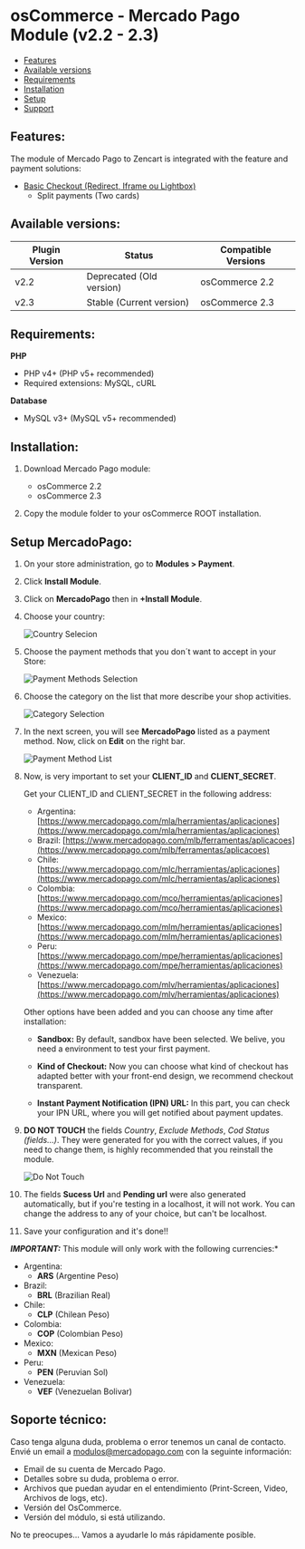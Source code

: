 # osCommerce - Mercado Pago Module (v2.2 - 2.3)

* [Features](#features)
* [Available versions](#available_versions)
* [Requirements](#requirements)
* [Installation](#installation)
* [Setup](#setup)
* [Support](#Support)


<a name="features"></a>
## Features: ##

The module of Mercado Pago to Zencart is integrated with the feature and payment solutions:

* [Basic Checkout (Redirect, Iframe ou Lightbox)](https://www.mercadopago.com.br/developers/en/solutions/payments/basic-checkout/receive-payments/)
    * Split payments (Two cards)


<a name="available_versions"></a>
## Available versions: ##


Plugin Version | Status | Compatible Versions
-------------- | ------ | -------------------
v2.2 | Deprecated (Old version) | osCommerce 2.2
v2.3 | Stable (Current version) | osCommerce 2.3

<a name="requirements"></a>
## Requirements: ##

**PHP**

* PHP v4+ (PHP v5+ recommended)
* Required extensions: MySQL, cURL

**Database**

* MySQL v3+ (MySQL v5+ recommended)


<a name="installation"></a>
## Installation: ##

1. Download Mercado Pago module:
    * osCommerce 2.2
    * osCommerce 2.3

2. Copy the module folder to your osCommerce ROOT installation.


<a name="setup"></a>
## Setup MercadoPago: ##

1. On your store administration, go to **Modules > Payment**.

2. Click **Install Module**.

3. Click on **MercadoPago** then in **+Install Module**.

4. Choose your country:

	![Country Selecion](/images/plugins/modules/oscommerce/CountrySelection.png)

5. Choose the payment methods that you don´t want to accept in your Store:

	![Payment Methods Selection](/images/plugins/modules/oscommerce/PaymentMethodsSelection.png)

6. Choose the category on the list that more describe your shop activities.

	![Category Selection](/images/plugins/modules/oscommerce/CategorySelection.png)

7. In the next screen, you will see **MercadoPago** listed as a payment method. Now, click on **Edit** on the right bar.

	![Payment Method List](/images/plugins/modules/oscommerce/PaymentMethodList.png)

8. Now, is very important to set your **CLIENT_ID** and **CLIENT_SECRET**.

	Get your CLIENT_ID and CLIENT_SECRET in the following address:
	* Argentina: [https://www.mercadopago.com/mla/herramientas/aplicaciones](https://www.mercadopago.com/mla/herramientas/aplicaciones)
	* Brazil: [https://www.mercadopago.com/mlb/ferramentas/aplicacoes](https://www.mercadopago.com/mlb/ferramentas/aplicacoes)
	* Chile: [https://www.mercadopago.com/mlc/herramientas/aplicaciones](https://www.mercadopago.com/mlc/herramientas/aplicaciones)
	* Colombia: [https://www.mercadopago.com/mco/herramientas/aplicaciones](https://www.mercadopago.com/mco/herramientas/aplicaciones)
	* Mexico: [https://www.mercadopago.com/mlm/herramientas/aplicaciones](https://www.mercadopago.com/mlm/herramientas/aplicaciones)
	* Peru: [https://www.mercadopago.com/mpe/herramientas/aplicaciones](https://www.mercadopago.com/mpe/herramientas/aplicaciones)
	* Venezuela: [https://www.mercadopago.com/mlv/herramientas/aplicaciones](https://www.mercadopago.com/mlv/herramientas/aplicaciones)

	Other options have been added and you can choose any time after installation:

	- **Sandbox:** By default, sandbox have been selected. We belive, you need a environment to test your first payment.

	- **Kind of Checkout:** Now you can choose what kind of checkout has adapted better with your front-end design, we recommend checkout transparent.

	- **Instant Payment Notification (IPN) URL:** In this part, you can check your IPN URL, where you will get notified about payment updates.

9. **DO NOT TOUCH** the fields *Country*, *Exclude Methods*, *Cod Status (fields…)*. They were generated for you with the correct values, if you need to change them, is highly recommended that you reinstall the module.

	![Do Not Touch](/images/plugins/modules/oscommerce/DoNotTouch.png)

10. The fields **Sucess Url** and **Pending url** were also generated automatically, but if you're testing in a localhost, it will not work. You can change the address to any of your choice, but can't be localhost.

11. Save your configuration and it's done!!

***IMPORTANT:*** This module will only work with the following currencies:*

* Argentina:
	* **ARS** (Argentine Peso)
* Brazil:
	* **BRL** (Brazilian Real)
* Chile:
	* **CLP** (Chilean Peso)
* Colombia:
	* **COP** (Colombian Peso)
* Mexico:
	* **MXN** (Mexican Peso)
* Peru:
	* **PEN** (Peruvian Sol)
* Venezuela:
	* **VEF** (Venezuelan Bolivar)

<a name="Soporte-técnico"></a>
## Soporte técnico: ##

Caso tenga alguna duda, problema o error tenemos un canal de contacto.
Envié un email a modulos@mercadopago.com con la seguinte información:

* Email de su cuenta de Mercado Pago.
* Detalles sobre su duda, problema o error.
* Archivos que puedan ayudar en el entendimiento (Print-Screen, Video, Archivos de logs, etc).
* Versión del OsCommerce.
* Versión del módulo, si está utilizando.

No te preocupes... Vamos a ayudarle lo más rápidamente posible.